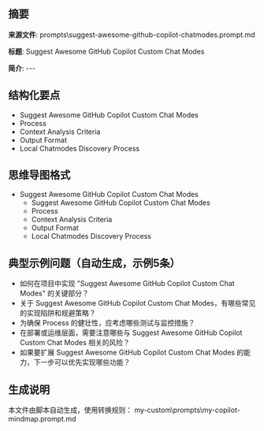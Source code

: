 ## 摘要

**来源文件**: prompts\suggest-awesome-github-copilot-chatmodes.prompt.md

**标题**: Suggest Awesome GitHub Copilot Custom Chat Modes

**简介**: ---

## 结构化要点

- Suggest Awesome GitHub Copilot Custom Chat Modes
- Process
- Context Analysis Criteria
- Output Format
- Local Chatmodes Discovery Process

## 思维导图格式

- Suggest Awesome GitHub Copilot Custom Chat Modes
  - Suggest Awesome GitHub Copilot Custom Chat Modes
  - Process
  - Context Analysis Criteria
  - Output Format
  - Local Chatmodes Discovery Process

## 典型示例问题（自动生成，示例5条）

- 如何在项目中实现 "Suggest Awesome GitHub Copilot Custom Chat Modes" 的关键部分？
- 关于 Suggest Awesome GitHub Copilot Custom Chat Modes，有哪些常见的实现陷阱和规避策略？
- 为确保 Process 的健壮性，应考虑哪些测试与监控措施？
- 在部署或运维层面，需要注意哪些与 Suggest Awesome GitHub Copilot Custom Chat Modes 相关的风险？
- 如果要扩展 Suggest Awesome GitHub Copilot Custom Chat Modes 的能力，下一步可以优先实现哪些功能？

## 生成说明

本文件由脚本自动生成，使用转换规则： my-custom\prompts\my-copilot-mindmap.prompt.md
